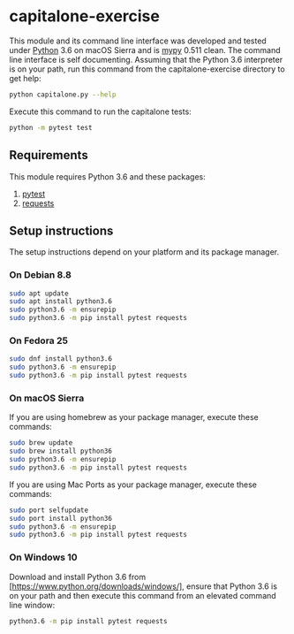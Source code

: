 # capitalone-exercise

This module and its command line interface was developed and tested under [Python](https://goo.gl/WxZLS2) 3.6 on macOS
Sierra and is [mypy](https://goo.gl/Un5F1A) 0.511 clean. The command line interface is self documenting. Assuming that
the Python 3.6 interpreter is on your path, run this command from the capitalone-exercise directory to get help:

```bash
python capitalone.py --help
```

Execute this command to run the capitalone tests:

```bash
python -m pytest test
```
## Requirements

This module requires Python 3.6 and these packages:
 
1. [pytest](https://goo.gl/9Jhu8G)
2. [requests](http://docs.python-requests.org/en/master/)

## Setup instructions

The setup instructions depend on your platform and its package manager.

### On Debian 8.8

```bash
sudo apt update
sudo apt install python3.6
sudo python3.6 -m ensurepip
sudo python3.6 -m pip install pytest requests
```

### On Fedora 25

```bash
sudo dnf install python3.6
sudo python3.6 -m ensurepip
sudo python3.6 -m pip install pytest requests
```

### On macOS Sierra

If you are using homebrew as your package manager, execute these commands:

```bash
sudo brew update
sudo brew install python36
sudo python3.6 -m ensurepip
sudo python3.6 -m pip install pytest requests
```

If you are using Mac Ports as your package manager, execute these commands:

```bash
sudo port selfupdate
sudo port install python36
sudo python3.6 -m ensurepip
sudo python3.6 -m pip install pytest requests
```

### On Windows 10

Download and install Python 3.6 from [https://www.python.org/downloads/windows/], ensure that Python 3.6 is on 
your path and then execute this command from an elevated command line window:

```cmd
python3.6 -m pip install pytest requests
```
